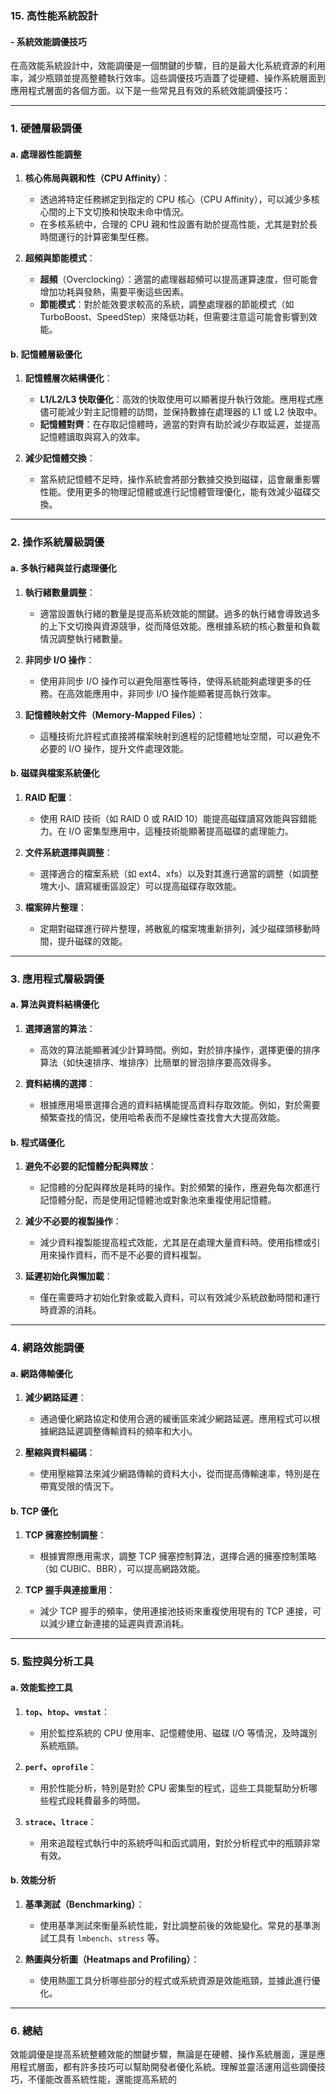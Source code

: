 ### 15. **高性能系統設計**
#### - 系統效能調優技巧

在高效能系統設計中，效能調優是一個關鍵的步驟，目的是最大化系統資源的利用率，減少瓶頸並提高整體執行效率。這些調優技巧涵蓋了從硬體、操作系統層面到應用程式層面的各個方面。以下是一些常見且有效的系統效能調優技巧：

---

### 1. **硬體層級調優**
#### a. **處理器性能調整**
1. **核心佈局與親和性（CPU Affinity）**：
   - 透過將特定任務綁定到指定的 CPU 核心（CPU Affinity），可以減少多核心間的上下文切換和快取未命中情況。
   - 在多核系統中，合理的 CPU 親和性設置有助於提高性能，尤其是對於長時間運行的計算密集型任務。

2. **超頻與節能模式**：
   - **超頻**（Overclocking）：適當的處理器超頻可以提高運算速度，但可能會增加功耗與發熱，需要平衡這些因素。
   - **節能模式**：對於能效要求較高的系統，調整處理器的節能模式（如 TurboBoost、SpeedStep）來降低功耗，但需要注意這可能會影響到效能。

#### b. **記憶體層級優化**
1. **記憶體層次結構優化**：
   - **L1/L2/L3 快取優化**：高效的快取使用可以顯著提升執行效能。應用程式應儘可能減少對主記憶體的訪問，並保持數據在處理器的 L1 或 L2 快取中。
   - **記憶體對齊**：在存取記憶體時，適當的對齊有助於減少存取延遲，並提高記憶體讀取與寫入的效率。

2. **減少記憶體交換**：
   - 當系統記憶體不足時，操作系統會將部分數據交換到磁碟，這會嚴重影響性能。使用更多的物理記憶體或進行記憶體管理優化，能有效減少磁碟交換。

---

### 2. **操作系統層級調優**
#### a. **多執行緒與並行處理優化**
1. **執行緒數量調整**：
   - 適當設置執行緒的數量是提高系統效能的關鍵。過多的執行緒會導致過多的上下文切換與資源競爭，從而降低效能。應根據系統的核心數量和負載情況調整執行緒數量。

2. **非同步 I/O 操作**：
   - 使用非同步 I/O 操作可以避免阻塞性等待，使得系統能夠處理更多的任務。在高效能應用中，非同步 I/O 操作能顯著提高執行效率。

3. **記憶體映射文件（Memory-Mapped Files）**：
   - 這種技術允許程式直接將檔案映射到進程的記憶體地址空間，可以避免不必要的 I/O 操作，提升文件處理效能。

#### b. **磁碟與檔案系統優化**
1. **RAID 配置**：
   - 使用 RAID 技術（如 RAID 0 或 RAID 10）能提高磁碟讀寫效能與容錯能力。在 I/O 密集型應用中，這種技術能顯著提高磁碟的處理能力。

2. **文件系統選擇與調整**：
   - 選擇適合的檔案系統（如 ext4、xfs）以及對其進行適當的調整（如調整塊大小、讀寫緩衝區設定）可以提高磁碟存取效能。

3. **檔案碎片整理**：
   - 定期對磁碟進行碎片整理，將散亂的檔案塊重新排列，減少磁碟頭移動時間，提升磁碟的效能。

---

### 3. **應用程式層級調優**
#### a. **算法與資料結構優化**
1. **選擇適當的算法**：
   - 高效的算法能顯著減少計算時間。例如，對於排序操作，選擇更優的排序算法（如快速排序、堆排序）比簡單的冒泡排序要高效得多。

2. **資料結構的選擇**：
   - 根據應用場景選擇合適的資料結構能提高資料存取效能。例如，對於需要頻繁查找的情況，使用哈希表而不是線性查找會大大提高效能。

#### b. **程式碼優化**
1. **避免不必要的記憶體分配與釋放**：
   - 記憶體的分配與釋放是耗時的操作。對於頻繁的操作，應避免每次都進行記憶體分配，而是使用記憶體池或對象池來重複使用記憶體。

2. **減少不必要的複製操作**：
   - 減少資料複製能提高程式效能，尤其是在處理大量資料時。使用指標或引用來操作資料，而不是不必要的資料複製。

3. **延遲初始化與懶加載**：
   - 僅在需要時才初始化對象或載入資料，可以有效減少系統啟動時間和運行時資源的消耗。

---

### 4. **網路效能調優**
#### a. **網路傳輸優化**
1. **減少網路延遲**：
   - 通過優化網路協定和使用合適的緩衝區來減少網路延遲。應用程式可以根據網路延遲調整傳輸資料的頻率和大小。

2. **壓縮與資料編碼**：
   - 使用壓縮算法來減少網路傳輸的資料大小，從而提高傳輸速率，特別是在帶寬受限的情況下。

#### b. **TCP 優化**
1. **TCP 擁塞控制調整**：
   - 根據實際應用需求，調整 TCP 擁塞控制算法，選擇合適的擁塞控制策略（如 CUBIC、BBR），可以提高網路效能。

2. **TCP 握手與連接重用**：
   - 減少 TCP 握手的頻率，使用連接池技術來重複使用現有的 TCP 連接，可以減少建立新連接的延遲與資源消耗。

---

### 5. **監控與分析工具**
#### a. **效能監控工具**
1. **`top`、`htop`、`vmstat`**：
   - 用於監控系統的 CPU 使用率、記憶體使用、磁碟 I/O 等情況，及時識別系統瓶頸。

2. **`perf`、`oprofile`**：
   - 用於性能分析，特別是對於 CPU 密集型的程式，這些工具能幫助分析哪些程式段耗費最多的時間。

3. **`strace`、`ltrace`**：
   - 用來追蹤程式執行中的系統呼叫和函式調用，對於分析程式中的瓶頸非常有效。

#### b. **效能分析**
1. **基準測試（Benchmarking）**：
   - 使用基準測試來衡量系統性能，對比調整前後的效能變化。常見的基準測試工具有 `lmbench`、`stress` 等。

2. **熱圖與分析圖（Heatmaps and Profiling）**：
   - 使用熱圖工具分析哪些部分的程式或系統資源是效能瓶頸，並據此進行優化。

---

### 6. **總結**
效能調優是提高系統整體效能的關鍵步驟，無論是在硬體、操作系統層面，還是應用程式層面，都有許多技巧可以幫助開發者優化系統。理解並靈活運用這些調優技巧，不僅能改善系統性能，還能提高系統的